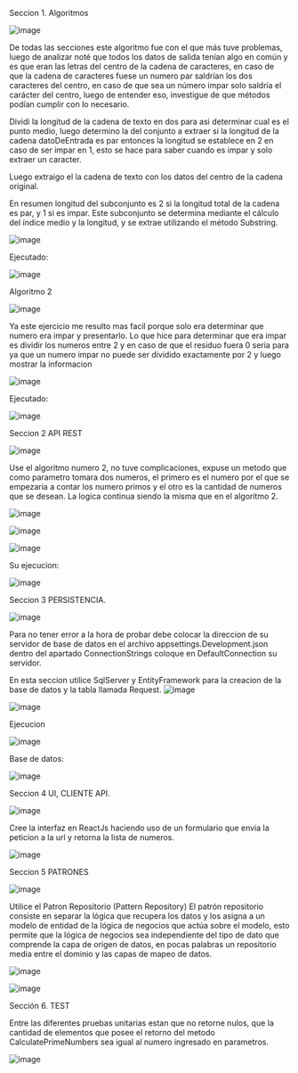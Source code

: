 Seccion 1. Algoritmos

![image](https://github.com/ReiphyRH30/Prueba-GURUSOFT/assets/147683460/a8a1abe3-9c8b-4635-b2f3-06855862a350)


De todas las secciones este algoritmo fue con el que más tuve problemas, luego de analizar noté que todos los datos de salida tenían algo en común y es que eran las letras del centro de la cadena de caracteres, en caso de que la cadena de caracteres fuese un numero par saldrían los dos caracteres del centro, en caso de que sea un número impar solo saldría el carácter del centro, luego de entender eso, investigue de que métodos podían cumplir con lo necesario.

Dividi la longitud de la cadena de texto en dos para asi determinar cual es el punto medio, luego determino la del conjunto a extraer si la longitud de la cadena datoDeEntrada es par entonces la longitud se establece en 2 en caso de ser impar en 1, esto se hace para saber cuando es impar y solo extraer un caracter.

Luego extraigo el la cadena de texto con los datos del centro de la cadena original.

En resumen longitud del subconjunto es 2 si la longitud total de la cadena es par, y 1 si es impar. Este subconjunto se determina mediante el cálculo del índice medio y la longitud, y se extrae utilizando el método Substring.

![image](https://github.com/ReiphyRH30/Prueba-GURUSOFT/assets/147683460/670c3c48-d84d-476d-9502-46ae3cf9fc80)

Ejecutado:

![image](https://github.com/ReiphyRH30/Prueba-GURUSOFT/assets/147683460/fb197470-d634-413d-bbaa-ef108e83d22e)


Algoritmo 2

![image](https://github.com/ReiphyRH30/Prueba-GURUSOFT/assets/147683460/ea7d7d8f-327d-4890-80f6-e8ce0b48a407)

Ya este ejercicio me resulto mas facil porque solo era determinar que numero era impar y presentarlo.
Lo que hice para determinar que era impar es dividir los numeros entre 2 y en caso de que el residuo fuera 0 seria para ya que un numero impar no puede ser dividido exactamente por 2 y luego mostrar la informacion

![image](https://github.com/ReiphyRH30/Prueba-GURUSOFT/assets/147683460/797baecf-bead-44b4-b805-2b37679b4e30)


Ejecutado:

![image](https://github.com/ReiphyRH30/Prueba-GURUSOFT/assets/147683460/03cc1121-738e-4d24-9171-b3f5c70c24b0)


Seccion 2 API REST

![image](https://github.com/ReiphyRH30/Prueba-GURUSOFT/assets/147683460/db3991ef-145f-4a0b-9b68-562fd6411110)

Use el algoritmo numero 2, no tuve complicaciones, expuse un metodo que como parametro tomara dos numeros, el primero es el numero por el que se empezaria a contar los numero primos y el otro es la cantidad de numeros que se desean.
La logica continua siendo la misma que en el algoritmo 2.

![image](https://github.com/ReiphyRH30/Prueba-GURUSOFT/assets/147683460/c85a798e-2271-45f1-b7d5-af3b537d417b)

![image](https://github.com/ReiphyRH30/Prueba-GURUSOFT/assets/147683460/f6d2edc5-3ebd-4e0a-8075-fd988874368f)

![image](https://github.com/ReiphyRH30/Prueba-GURUSOFT/assets/147683460/6a9c2066-6acf-4494-8725-e21beb287760)


Su ejecucion:

![image](https://github.com/ReiphyRH30/Prueba-GURUSOFT/assets/147683460/fb3b3113-e3e9-4ebd-a335-b2b4e0d96452)


Seccion 3 PERSISTENCIA. 

![image](https://github.com/ReiphyRH30/Prueba-GURUSOFT/assets/147683460/766c4969-7a1c-44aa-853a-6a5b1f7ddad9)


Para no tener error a la hora de probar debe colocar la direccion de su servidor de base de datos en el archivo appsettings.Development.json dentro del apartado ConnectionStrings coloque en DefaultConnection su servidor. 

En esta seccion utilice SqlServer y EntityFramework para la creacion de la base de datos y la tabla llamada Request.
![image](https://github.com/ReiphyRH30/Prueba-GURUSOFT/assets/147683460/ad48d0d7-b57b-4bec-8501-514e9ff3837f)

![image](https://github.com/ReiphyRH30/Prueba-GURUSOFT/assets/147683460/fc1f5111-c138-499c-a9c0-9c35f452e495)


Ejecucion

![image](https://github.com/ReiphyRH30/Prueba-GURUSOFT/assets/147683460/06f96e78-8108-484f-a097-cacfe513d11c)


Base de datos:

![image](https://github.com/ReiphyRH30/Prueba-GURUSOFT/assets/147683460/db45b1c6-13ef-44d7-ac52-878b487134b2)


Seccion 4 UI, CLIENTE API. 

![image](https://github.com/ReiphyRH30/Prueba-GURUSOFT/assets/147683460/b4a05c3e-0b3f-49e6-b98b-5b98f72effee)


Cree la interfaz en ReactJs haciendo uso de un formulario que envia la peticion a la url y retorna la lista de numeros.

![image](https://github.com/ReiphyRH30/Prueba-GURUSOFT/assets/147683460/95b9b102-6b2f-4299-b3ea-a10f2b2ac289)


Seccion 5 PATRONES

![image](https://github.com/ReiphyRH30/Prueba-GURUSOFT/assets/147683460/c24c5ed1-670c-4875-ac3f-5876c685b460)

Utilice el Patron Repositorio (Pattern Repository)
El patrón repositorio consiste en separar la lógica que recupera los datos y los asigna a un modelo de entidad de la lógica de negocios que actúa sobre el modelo, esto permite que la lógica de negocios sea independiente del tipo de dato que comprende la capa de origen de datos, en pocas palabras un repositorio media entre el dominio y las capas de mapeo de datos.

![image](https://github.com/ReiphyRH30/Prueba-GURUSOFT/assets/147683460/5935cc8e-fcc6-4ba6-8f49-1c3874dd0d6e)

![image](https://github.com/ReiphyRH30/Prueba-GURUSOFT/assets/147683460/2e7c25ae-491c-47bf-9551-c4812899b8b3)

Sección 6. TEST

Entre las diferentes pruebas unitarias estan que no retorne nulos, que la cantidad de elementos que posee el retorno del metodo CalculatePrimeNumbers sea igual al numero ingresado en parametros.

![image](https://github.com/ReiphyRH30/Prueba-GURUSOFT/assets/147683460/5626c12c-7e2a-4cd3-a7ca-f8034fc0d8ad)







